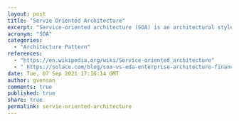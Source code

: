 ```yaml
---
layout: post
title: "Servie Oriented Architecture"
excerpt: "Service-oriented architecture (SOA) is an architectural style that supports service orientation"
acronym: "SOA"
categories:
  - "Architecture Pattern"
references:
  - "https://en.wikipedia.org/wiki/Service-oriented_architecture"
  - " https://solace.com/blog/soa-vs-eda-enterprise-architecture-financial-services/"
date: Tue, 07 Sep 2021 17:16:14 GMT
author: gvensan
comments: true
published: true
share: true
permalink: servie-oriented-architecture
---
```

